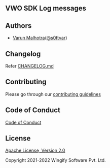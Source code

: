 ## VWO SDK Log messages

## Authors

- [Varun Malhotra](https://github.com/softvar)([@s0ftvar](https://twitter.com/s0ftvar))

## Changelog

Refer [CHANGELOG.md](https://github.com/wingify/vwo-sdk-log-messages/blob/master/CHANGELOG.md)

## Contributing

Please go through our [contributing guidelines](https://github.com/wingify/vwo-sdk-log-messages/blob/master/CONTRIBUTING.md)


## Code of Conduct

[Code of Conduct](https://github.com/wingify/vwo-sdk-log-messages/blob/master/CODE_OF_CONDUCT.md)

## License

[Apache License, Version 2.0](https://github.com/wingify/vwo-sdk-log-messages/blob/master/LICENSE)

Copyright 2021-2022 Wingify Software Pvt. Ltd.
